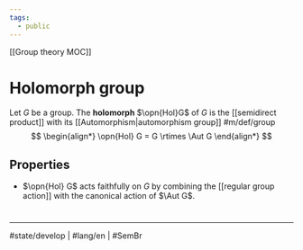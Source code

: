```yaml
---
tags:
  - public
---
```

[[Group theory MOC]]
# Holomorph group

Let $G$ be a group.
The **holomorph** $\opn{Hol}G$ of $G$ is the [[semidirect product]] with its [[Automorphism|automorphism group]] #m/def/group
$$
\begin{align*}
\opn{Hol} G = G \rtimes  \Aut G
\end{align*}
$$
## Properties

- $\opn{Hol} G$ acts faithfully on $G$ by combining the [[regular group action]] with the canonical action of $\Aut G$.


#
---
#state/develop | #lang/en | #SemBr
